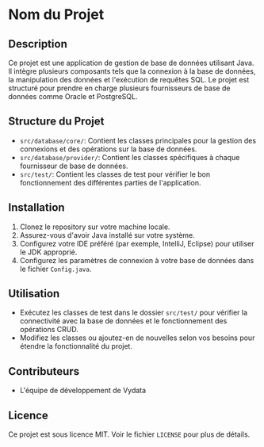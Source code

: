 # Nom du Projet

## Description
Ce projet est une application de gestion de base de données utilisant Java. Il intègre plusieurs composants tels que la connexion à la base de données, la manipulation des données et l'exécution de requêtes SQL. Le projet est structuré pour prendre en charge plusieurs fournisseurs de base de données comme Oracle et PostgreSQL.

## Structure du Projet
- `src/database/core/`: Contient les classes principales pour la gestion des connexions et des opérations sur la base de données.
- `src/database/provider/`: Contient les classes spécifiques à chaque fournisseur de base de données.
- `src/test/`: Contient les classes de test pour vérifier le bon fonctionnement des différentes parties de l'application.

## Installation
1. Clonez le repository sur votre machine locale.
2. Assurez-vous d'avoir Java installé sur votre système.
3. Configurez votre IDE préféré (par exemple, IntelliJ, Eclipse) pour utiliser le JDK approprié.
4. Configurez les paramètres de connexion à votre base de données dans le fichier `Config.java`.

## Utilisation
- Exécutez les classes de test dans le dossier `src/test/` pour vérifier la connectivité avec la base de données et le fonctionnement des opérations CRUD.
- Modifiez les classes ou ajoutez-en de nouvelles selon vos besoins pour étendre la fonctionnalité du projet.

## Contributeurs
- L'équipe de développement de Vydata

## Licence
Ce projet est sous licence MIT. Voir le fichier `LICENSE` pour plus de détails.